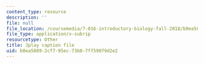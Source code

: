 ```yaml
---
content_type: resource
description: ''
file: null
file_location: /coursemedia/7-016-introductory-biology-fall-2018/b0ea58892cf795ec73b07ff59079d2e2_JuwErrBz3b4.srt
file_type: application/x-subrip
resourcetype: Other
title: 3play caption file
uid: b0ea5889-2cf7-95ec-73b0-7ff59079d2e2
---
```


